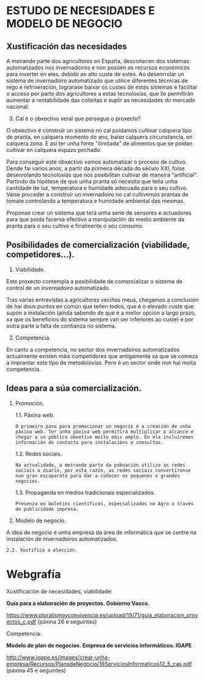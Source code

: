 # ESTUDO DE NECESIDADES E MODELO DE NEGOCIO


## Xustificación das necesidades 


A meirande parte dos agricultores en España, descoñecen dos sistemas automatizados nos invernadoiros e non posúen os recursos económicos para inverter en eles, debido ao alto custe de estes. Ao desenrrolar un sistema de invernadoiro automatizado que utilice diferentes técnicas de rego e refrixeración, lograrase baixar os custes de estás sistemas e facilitar o acceso por parte dos agricultores a estas tecnoloxías, que lle permitirán aumentar a rentabilidade das colleitas e suplir as necesidades do mercado nacional.


3.	Cal é o obxectivo xeral que persegue o proxecto?


O obxectivo é construír un sistema no cal poidamos cultivar calquera tipo de pranta, en calquera momento do ano, baixo calquera circunstancia, en calquera zona. E así ter unha fonte "ilimitada" de alimentos que se poidan cultivar en calquera espazo pechado.

Para conseguir este obxectivo vamos automatizar o proceso de cultivo. Dende fai varios anos, a partir da primeira década do século XXI, foise desenrolando tecnoloxías que nos posibilitan cultivar de maneira "artificial". Partindo da hipótese de que unha pranta só necesita que teña unha cantidade de luz, temperatura e humidade adecuada para o seu cultivo. Vaise proceder a construír un invernadoiro no cal cultivemos prantas de tomate controlando a temperatura e humidade ambiental das mesmas.

Proponse crear un sistema que terá unha serie de sensores e actuadores para que poida facerse efectivo a manipulación do medio ambiente da pranta para o seu cultivo e finalmente o seu consumo.


## Posibilidades de comercialización (viabilidade, competidores…).


1.	Viabilidade.

Este proxecto contempla a posibilidade de comercializar o sistema de control de un invernadoiro automatizado. 

Tras varias entrevistas a agricultores veciños meus, chegamos a conclusión de hai dous puntos en común que teñen todos, que é o elevado custe que supón a instalación (aínda sabendo de que é a mellor opción a largo prazo, xa que os beneficios do sistema sempre van ser inferiores ao custe) e por outra parte a falta de confianza no sistema.

        
2.	Competencia.

En canto a competencia, no sector dos invernadoiros automatizados actualmente existen máis competidores que antigamente xa que se comeza a imprantar este tipo de metodoloxías. Pero é un sector onde non hai moita competencia.

## Ideas para a súa comercialización.
1.	Promoción.

    1.1. Páxina web.
    
        O primeiro paso para promocionar un negocio é a creación de unha páxina web. Ter unha páxina web permitirá multiplicar o alcance e chegar a un público obxetivo moito máis amplo. En ela incluiremos información de contacto para instalacións e consultas.

    1.2. Redes sociais.

        Na actualidade, a meirande parte da poboación utiliza as redes sociais a diario, por esta razón, as redes sociais convertironse nun gran escaparate para dar a coñecer os pequenos e grandes negocios.
    
    1.3. Propaganda en medios tradicionais especializados.

        Presenza en boletins científicos, especializados no Agro a través de publicidade impresa.
    
2.	Modelo de negocio.

A idea de negocio é unha empresa da área de informática que se centre na instalación de invernadoiros automatizados.

    2.2. Xustifica a elección.

# Webgrafía

Xustificación de necesidades, viabilidade:

**Guía para a elaboración de proyectos. Gobierno Vasco.**

https://www.pluralismoyconvivencia.es/upload/19/71/guia_elaboracion_proyectos_c.pdf  (páxina 26 e seguintes)

Competencia:

**Modelo de plan de negocios. Empresa de servicios informáticos. IGAPE**

http://www.igape.es/images/crear-unha-empresa/Recursos/PlansdeNegocio/16ServiciosInformaticos12_5_cas.pdf 
(páxina 45 e seguintes)

